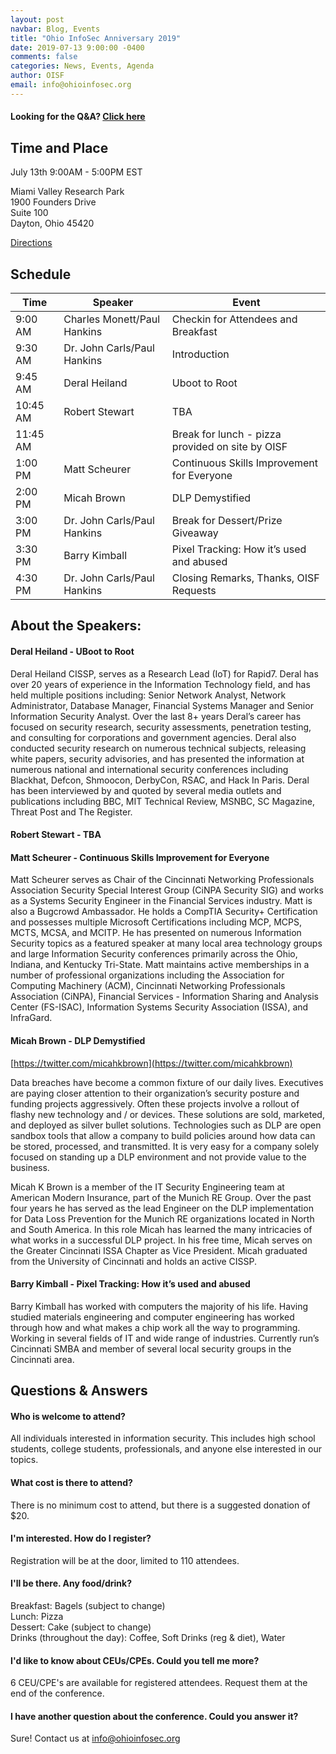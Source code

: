 ```yaml
---
layout: post
navbar: Blog, Events
title: "Ohio InfoSec Anniversary 2019"
date: 2019-07-13 9:00:00 -0400
comments: false
categories: News, Events, Agenda
author: OISF
email: info@ohioinfosec.org
---
```

####  Looking for the Q&A?  [Click here](#qanda)

## Time and Place <a name="time"></a>

July 13th 9:00AM - 5:00PM EST

Miami Valley Research Park  
1900 Founders Drive  
Suite 100  
Dayton, Ohio 45420  

[Directions](/directions)

## Schedule  <a name="schedule"></a>

<table class="table table-striped table-bordered table-hover table-condensed">
  <thead>
    <tr>
      <th>Time</th>
      <th>Speaker</th>
      <th>Event</th>
    </tr>
  </thead>
  <tbody>
    <tr>
      <td>9:00 AM</td>
      <td>Charles Monett/Paul Hankins</td>
      <td>Checkin for Attendees and Breakfast </td>
    </tr>
    <tr>
      <td>9:30 AM</td>
      <td>Dr. John Carls/Paul Hankins</td>
      <td>Introduction</td>
    </tr>
    <tr>
      <td>9:45 AM</td>
      <td>Deral Heiland</td>
      <td>Uboot to Root</td>
    </tr>
    <tr>
      <td>10:45 AM</td>
      <td>Robert Stewart</td>
      <td>TBA</td>
    </tr>
    <tr>
      <td>11:45 AM</td>
      <td></td>
      <td>Break for lunch - pizza provided on site by OISF</td>
    </tr>
    <tr>
      <td>1:00 PM</td>
      <td>Matt Scheurer</td>
      <td>Continuous Skills Improvement for Everyone</td>
    </tr>
    <tr>
      <td>2:00 PM</td>
      <td>Micah Brown</td>
      <td>DLP Demystified</td>
    </tr>
    <tr>
      <td>3:00 PM</td>
      <td>Dr. John Carls/Paul Hankins</td>
      <td>Break for Dessert/Prize Giveaway</td>
    </tr>
    <tr>
      <td>3:30 PM</td>
      <td>Barry Kimball</td>
      <td>Pixel Tracking: How it’s used and abused</td>
    </tr>
    <tr>
      <td>4:30 PM</td>
      <td>Dr. John Carls/Paul Hankins</td>
      <td>Closing Remarks, Thanks, OISF Requests</td>
    </tr>
  </tbody>
</table>

## About the Speakers:  

#### Deral Heiland - UBoot to Root

Deral Heiland CISSP, serves as a Research Lead (IoT) for Rapid7. Deral
has over 20 years of experience in the Information Technology field, and
has held multiple positions including: Senior Network Analyst, Network
Administrator, Database Manager, Financial Systems Manager and Senior
Information Security Analyst. Over the last 8+ years Deral’s career has
focused on security research, security assessments, penetration testing,
and consulting for corporations and government agencies. Deral also
conducted security research on numerous technical subjects, releasing
white papers, security advisories, and has presented the information at
numerous national and international security conferences including
Blackhat, Defcon, Shmoocon, DerbyCon, RSAC, and Hack In Paris. Deral has
been interviewed by and quoted by several media outlets and publications
including BBC, MIT Technical Review, MSNBC, SC Magazine, Threat Post and
The Register.

#### Robert Stewart - TBA

#### Matt Scheurer - Continuous Skills Improvement for Everyone

Matt Scheurer serves as Chair of the Cincinnati Networking Professionals Association Security Special Interest Group (CiNPA Security SIG) and works as a Systems Security Engineer in the Financial Services industry. Matt is also a Bugcrowd Ambassador. He holds a CompTIA Security+ Certification and possesses multiple Microsoft Certifications including MCP, MCPS, MCTS, MCSA, and MCITP. He has presented on numerous Information Security topics as a featured speaker at many local area technology groups and large Information Security conferences primarily across the Ohio, Indiana, and Kentucky Tri-State. Matt maintains active memberships in a number of professional organizations including the Association for Computing Machinery (ACM), Cincinnati Networking Professionals Association (CiNPA), Financial Services - Information Sharing and Analysis Center (FS-ISAC), Information Systems Security Association (ISSA), and InfraGard. 
  
#### Micah Brown - DLP Demystified

[https://twitter.com/micahkbrown](https://twitter.com/micahkbrown)

Data breaches have become a common fixture of our daily lives. Executives are paying closer attention to their organization’s security posture and funding projects aggressively. Often these projects involve a rollout of flashy new technology and / or devices. These solutions are sold, marketed, and deployed as silver bullet solutions. Technologies such as DLP are open sandbox tools that allow a company to build policies around how data can be stored, processed, and transmitted. It is very easy for a company solely focused on standing up a DLP environment and not provide value to the business.

Micah K Brown is a member of the IT Security Engineering team at American Modern Insurance, part of the Munich RE Group. Over the past four years he has served as the lead Engineer on the DLP implementation for Data Loss Prevention for the Munich RE organizations located in North and South America. In this role Micah has learned the many intricacies of what works in a successful DLP project. In his free time, Micah serves on the Greater Cincinnati ISSA Chapter as Vice President. Micah graduated from the University of Cincinnati and holds an active CISSP.


#### Barry Kimball - Pixel Tracking: How it’s used and abused 

Barry Kimball has worked with computers the majority of his life. Having studied materials engineering and computer engineering has worked through how and what makes a chip work all the way to programming. Working in several fields of IT and wide range of industries. Currently run’s Cincinnati SMBA and member of several local security groups in the Cincinnati area.

## Questions & Answers <a name="qanda"></a>

####  Who is welcome to attend?

All individuals interested in information security.  This includes high school students, college students, professionals, and anyone else interested in our topics.   

####  What cost is there to attend?

There is no minimum cost to attend, but there is a suggested donation of $20.  

#### I'm interested.  How do I register?  

Registration will be at the door, limited to 110 attendees.  

#### I'll be there.  Any food/drink?  

Breakfast:  Bagels (subject to change)  
Lunch:  Pizza  
Dessert:  Cake (subject to change)  
Drinks (throughout the day):  Coffee, Soft Drinks (reg & diet), Water  


#### I'd like to know about CEUs/CPEs.  Could you tell me more?

6 CEU/CPE's are available for registered attendees.  Request them at the end of the conference. 

#### I have another question about the conference.  Could you answer it?  

Sure! Contact us at [info@ohioinfosec.org](mailto:info@ohioinfosec.org)

